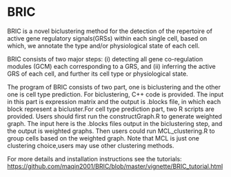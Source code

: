 # BRIC

BRIC is a novel biclustering method for the detection of the repertoire of active gene regulatory signals(GRSs) within each single cell, based on which, we annotate the type and/or physiological state of each cell. 

BRIC consists of two major steps: (i) detecting all gene co-regulation modules (GCM) each corresponding to a GRS, and (ii) inferring the active GRS of each cell, and further its cell type or physiological state.

The program of BRIC consists of two part, one is biclustering and the other one is cell type prediction. For biclustering, C++ code is provided. The input in this part is expression matrix and the output is .blocks file, in which each block represent a bicluster.For cell type prediction part, two R scripts are provided. Users should first run the constructGraph.R to generate weighted graph. The input here is the .blocks files output in the biclustering step, and the output is weighted graphs. Then users could run MCL_clustering.R to group cells based on the weighted graph. Note that MCL is just one clustering choice,users may use other clustering methods.

For more details and installation instructions see the tutorials:
https://github.com/maqin2001/BRIC/blob/master/vignette/BRIC_tutorial.html
